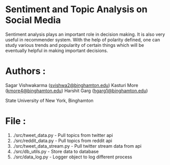 # Sentiment and Topic Analysis on Social Media

Sentiment analysis plays an important role in decision making. It is also very useful in recommender system. With the help of polarity defined, one can study various trends and popularity of certain things which will be eventually helpful in making important decisions.


Authors :
============
Sagar Vishwakarma (svishwa2@binghamton.edu)
Kasturi More      (kmore4@binghamton.edu)
Harshit Garg      (hgarg1@binghamton.edu)

State University of New York, Binghamton


File :
============

1)	./src/tweet_data.py                  - Pull topics from twitter api
2)	./src/reddit_data.py                 - Pull topics from reddit api
3)	./src/tweet_data_stream.py           - Pull twitter stream data from api
4)	./src/db_utils.py                    - Store data to database
5)	./src/data_log.py                    - Logger object to log different process
